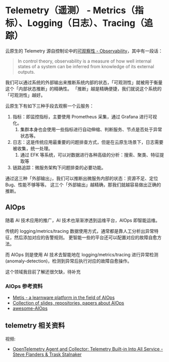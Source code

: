 # Telemetry（遥测） - Metrics（指标）、Logging（日志）、Tracing（追踪）

云原生的 Telemetry 源自控制论中的[可观察性 - Observability](https://en.wikipedia.org/wiki/Observability)，其中有一段话：

>In control theory, observability is a measure of how well internal states of a system can be inferred from knowledge of its external outputs.

我们可以通过系统的外部输出来推断系统内部的状态，「可观测性」就被用于衡量这个「内部状态推断」的精确性。
「推断」越是精确便捷，我们就说这个系统的「可观测性」越好。

云原生下有如下三种手段去观察一个云服务：

1. 指标：即监控指标，主要使用 Prometheus 采集，通过 Grafana 进行可视化。
   1. 集群本身也会使用一些指标进行自动伸缩、判断服务、节点是否处于异常状态等。
2. 日志：这是传统应用最重要的问题排查方式，但是在云原生场景下，日志需要被收集，统一处理。
   1. 通过 EFK 等系统，可以对数据进行各种高级的分析：搜索、聚类、特征提取等
3. 链路追踪：微服务架构下问题排查的必要功能。

通过这三种「外部输出」，我们可以推断出微服务内部的状态：资源不足、定位 Bug、性能不够等等。
这三个「外部输出」越精确，那我们就越容易做出正确的推断。


## AIOps

随着 AI 技术应用的推广，AI 技术也渐渐渗透到运维平台，AIOps 即智能运维。

传统的 logging/metrics/tracing 数据使用方式，通常都是靠人工分析出异常特征，然后添加对应的告警规则。
更智能一些的平台还可以配置对应的故障自愈方法。

而 AIOps 则是使用 AI 技术去智能地在 logging/metrics/tracing 进行异常检测(anomaly-detection)，检测到异常后执行对应的故障自愈操作。

这个领域我目前了解还很欠缺，待补充

### AIOps 参考资料

- [Metis - a learnware platform in the field of AIOps](https://github.com/Tencent/Metis)
- [Collection of slides, repositories, papers about AIOps](https://github.com/chenryn/aiops-handbook)
- [awesome-AIOps](https://github.com/linjinjin123/awesome-AIOps)


## telemetry 相关资料

视频:

- [OpenTelemetry Agent and Collector: Telemetry Built-in Into All Service - Steve Flanders & Trask Stalnaker](https://www.youtube.com/watch?v=cHiFSprUqa0&list=PLj6h78yzYM2O1wlsM-Ma-RYhfT5LKq0XC&index=88)

